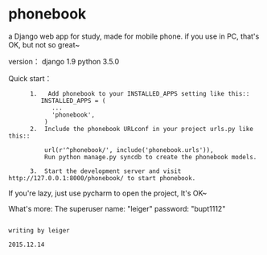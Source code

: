 # phonebook
a Django web app for study,  made for mobile phone.  if you use in PC, that's OK, but not so great~

version： django 1.9
          python 3.5.0 

Quick start：
          
          1.   Add phonebook to your INSTALLED_APPS setting like this::
             INSTALLED_APPS = (
                ...
                'phonebook',
              )
          2.  Include the phonebook URLconf in your project urls.py like this::

              url(r'^phonebook/', include('phonebook.urls')),
              Run python manage.py syncdb to create the phonebook models.

          3.  Start the development server and visit http://127.0.0.1:8000/phonebook/ to start phonebook.

If you're lazy, just use pycharm to open the project, It's OK~

What's more:
          The superuser name: "leiger" password: "bupt1112" 
                                                                                          
                                                                                          
                                                                                                    
                                                                                                    writing by leiger
                                                                                                    2015.12.14
          
